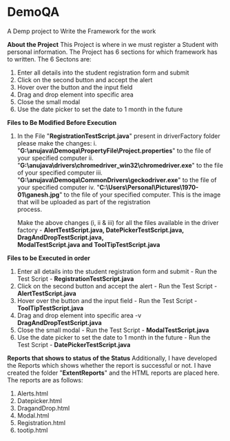 # DemoQA
A Demp project to Write the Framework for the work

**About the Project** 
This Project is where in we must register a Student with personal information. The Project has 6 sections for which framework has to written. The 6 Sectons are:
1. Enter all details into the student registration form and submit
2. Click on the second button and accept the alert
3. Hover over the button and the input field
4. Drag and drop element into specific area
5. Close the small modal
6. Use the date picker to set the date to 1 month in the future

**Files to Be Modified Before Execution**
1. In the File "**RegistrationTestScript.java**" present in driverFactory folder please make the changes:
    i.  "**G:\\anujava\\Demoqa\\PropertyFile\\Project.properties**" to the file of your specified computer
    ii. "**G:\\anujava\\drivers\\chromedriver_win32\\chromedriver.exe**" to the file of your specified computer
    iii. "**G:\\anujava\\Demoqa\\CommonDrivers\\geckodriver.exe**" to the file of your specified computer
    iv. "**C:\\Users\\Personal\\Pictures\\1970-01\\ganesh.jpg**" to the file of your specified computer. This is the image that will be uploaded as part of the registration     
         process.

    Make the above changes (i, ii & iii) for all the files available in the driver factory - **AlertTestScript.java, DatePickerTestScript.java, DragAndDropTestScript.java,**  
    **ModalTestScript.java and ToolTipTestScript.java**
    
**Files to be Executed in order**
1. Enter all details into the student registration form and submit - Run the Test Script - **RegistrationTestScript.java**
2. Click on the second button and accept the alert - Run the Test Script -  **AlertTestScript.java**
3. Hover over the button and the input field - Run the Test Script -  **ToolTipTestScript.java**
4. Drag and drop element into specific area -v **DragAndDropTestScript.java**
5. Close the small modal - Run the Test Script -  **ModalTestScript.java**
6. Use the date picker to set the date to 1 month in the future - Run the Test Script -  **DatePickerTestScript.java**

**Reports that shows to status of the Status**
Additionally, I have developed the Reports which shows whether the report is successful or not. I have created the folder "**ExtentReports**" and the HTML reports are placed here. The reports are as follows:
1.  Alerts.html
2.  Datepicker.html
3.  DragandDrop.html
4.  Modal.html
5.  Registration.html
6.  tootip.html
